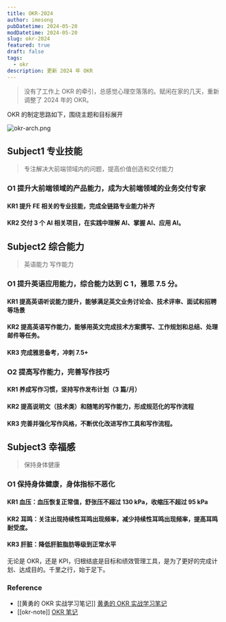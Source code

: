 ```yaml
---
title: OKR-2024
author: imesong
pubDatetime: 2024-05-20
modDatetime: 2024-05-20
slug: okr-2024
featured: true
draft: false
tags:
  - okr
description: 更新 2024 年 OKR
---
```


> 没有了工作上 OKR 的牵引，总感觉心理空落落的。赋闲在家的几天，重新调整了 2024 年的 OKR。

OKR 的制定思路如下，围绕主题和目标展开

![okr-arch.png](https://img.imesong.com/file/e02621e1fab138b046a21.png)

## Subject1 专业技能

> 专注解决大前端领域内的问题，提高价值创造和交付能力

### O1 提升大前端领域的产品能力，成为大前端领域的业务交付专家

#### KR1 提升 FE 相关的专业技能，完成全链路专业能力补齐

#### KR2 交付 3 个 AI 相关项目，在实践中理解 AI、掌握 AI、应用 AI。

## Subject2 综合能力

> 英语能力
> 写作能力

### O1 提升英语应用能力，综合能力达到 C 1，雅思 7.5 分。

#### KR1 提高英语听说能力提升，能够满足英文业务讨论会、技术评审、面试和招聘等场景

#### KR2 提高英语写作能力，能够用英文完成技术方案撰写、工作规划和总结、处理邮件等任务。

#### KR3 完成雅思备考，冲刺 7.5+

### O2 提高写作能力，完善写作技巧

#### KR1 养成写作习惯，坚持写作发布计划（3 篇/月）

#### KR2 提高说明文（技术类）和随笔的写作能力，形成规范化的写作流程

#### KR3 完善并强化写作风格，不断优化改进写作工具和写作流程。

## Subject3 幸福感

> 保持身体健康

### O1 保持身体健康，身体指标不恶化

#### KR1 血压：血压恢复正常值，舒张压不超过 130 kPa，收缩压不超过 95 kPa

#### KR2 耳鸣：关注出现持续性耳鸣出现频率，减少持续性耳鸣出现频率，提高耳鸣耐受度。

#### KR3 肝脏：降低肝脏脂肪等级到正常水平

无论是 OKR，还是 KPI，归根结底是目标和绩效管理工具，是为了更好的完成计划、达成目的。千里之行，始于足下。

### Reference

- [[黄勇的 OKR 实战学习笔记]] [黄勇的 OKR 实战学习笔记](https://imesong.com/posts/%E9%BB%84%E5%8B%87%E7%9A%84OKR%E5%AE%9E%E6%88%98%E5%AD%A6%E4%B9%A0%E7%AC%94%E8%AE%B0/)
- [[okr-note]] [OKR 笔记](https://imesong.com/posts/okr-notes/)
